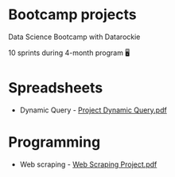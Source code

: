 # Bootcamp projects
Data Science Bootcamp with Datarockie

10 sprints during 4-month program 🖥️

# Spreadsheets
 - Dynamic Query - [Project Dynamic Query.pdf](https://github.com/KanWatchara/bootcamp_projects/files/10840863/Project.Dynamic.Query.pdf)

# Programming
 - Web scraping - [Web Scraping Project.pdf](https://github.com/KanWatchara/bootcamp_projects/files/10840592/Web.Scraping.Project.pdf)

